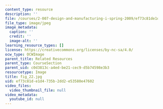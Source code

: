 ```yaml
---
content_type: resource
description: ''
file: /courses/2-007-design-and-manufacturing-i-spring-2009/ef73c81de1d4735b2dd2e53580e47602_fig_22.jpg
file_type: image/jpeg
image_metadata:
  caption: ''
  credit: ''
  image-alt: ''
learning_resource_types: []
license: https://creativecommons.org/licenses/by-nc-sa/4.0/
ocw_type: OCWImage
parent_title: Related Resources
parent_type: CourseSection
parent_uid: c0d3813c-a4ed-be21-cec9-d5b74598e3b3
resourcetype: Image
title: fig_22.jpg
uid: ef73c81d-e1d4-735b-2dd2-e53580e47602
video_files:
  video_thumbnail_file: null
video_metadata:
  youtube_id: null
---
```

